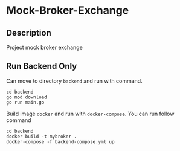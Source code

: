 # Mock-Broker-Exchange

## Description
Project mock broker exchange

## Run Backend Only

Can move to directory `backend` and run with command.

```
cd backend
go mod download
go run main.go
```

Build image `docker` and run with `docker-compose`. You can run follow command

```
cd backend
docker build -t mybroker .
docker-compose -f backend-compose.yml up 
```

